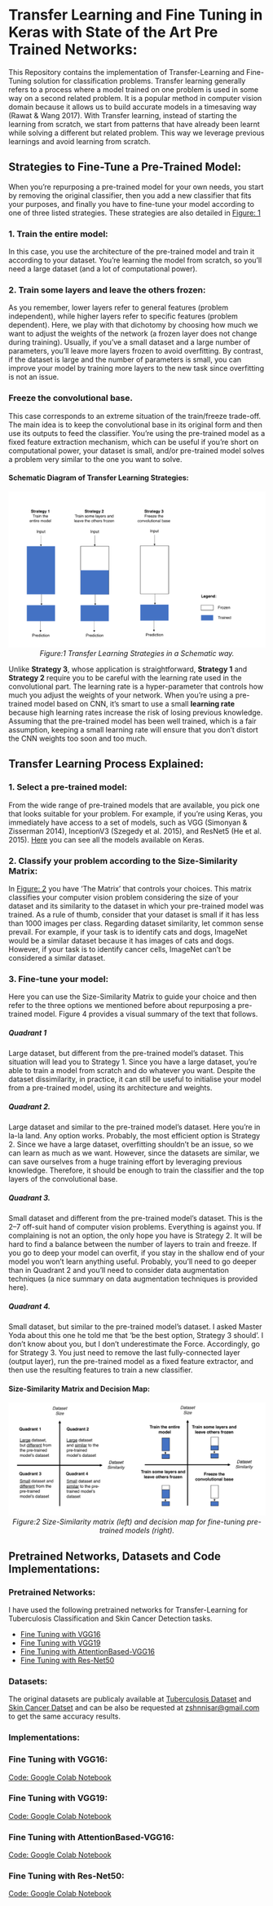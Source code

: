 # Transfer Learning and Fine Tuning in Keras with State of the Art Pre Trained Networks:
This Repository contains the implementation of Transfer-Learning and Fine-Tuning solution for classification problems. Transfer learning generally refers to a process where a model trained on one problem is used in some way on a second related problem. It is a popular method in computer vision domain because it allows us to build accurate models in a timesaving way (Rawat & Wang 2017). With Transfer learning, instead of starting the learning from scratch, we start from patterns that have already been learnt while solving a different but related problem. This way we leverage previous learnings and avoid learning from scratch.

## Strategies to Fine-Tune a Pre-Trained Model:
When you’re repurposing a pre-trained model for your own needs, you start by removing the original classifier, then you add a new classifier that fits your purposes, and finally you have to fine-tune your model according to one of three listed strategies. These strategies are also detailed in [Figure: 1](#schematic-diagram-of-transfer-learning-strategies)

### 1. Train the entire model:
In this case, you use the architecture of the pre-trained model and train it according to your dataset. You’re learning the model from scratch, so you’ll need a large dataset (and a lot of computational power).

### 2. Train some layers and leave the others frozen:
As you remember, lower layers refer to general features (problem independent), while higher layers refer to specific features (problem dependent). Here, we play with that dichotomy by choosing how much we want to adjust the weights of the network (a frozen layer does not change during training). Usually, if you’ve a small dataset and a large number of parameters, you’ll leave more layers frozen to avoid overfitting. By contrast, if the dataset is large and the number of parameters is small, you can improve your model by training more layers to the new task since overfitting is not an issue.

### Freeze the convolutional base.
This case corresponds to an extreme situation of the train/freeze trade-off. The main idea is to keep the convolutional base in its original form and then use its outputs to feed the classifier. You’re using the pre-trained model as a fixed feature extraction mechanism, which can be useful if you’re short on computational power, your dataset is small, and/or pre-trained model solves a problem very similar to the one you want to solve.

#### Schematic Diagram of Transfer Learning Strategies: 
<p align="center">
    <img src="https://github.com/zeeshannisar/Transfer-Learning-and-Fine-Tuning-with-Pre-Trained-Networks/blob/master/ReadMe%20Images/trasnfer%20learning%20strategies.png">
    <br>
    <em> Figure:1 Transfer Learning Strategies in a Schematic way. </em>
</p>

Unlike **Strategy 3**, whose application is straightforward, **Strategy 1** and **Strategy 2** require you to be careful with the learning rate used in the convolutional part. The learning rate is a hyper-parameter that controls how much you adjust the weights of your network. When you’re using a pre-trained model based on CNN, it’s smart to use a small **learning rate** because high learning rates increase the risk of losing previous knowledge. Assuming that the pre-trained model has been well trained, which is a fair assumption, keeping a small learning rate will ensure that you don’t distort the CNN weights too soon and too much.

## Transfer Learning Process Explained:

### 1. Select a pre-trained model:
From the wide range of pre-trained models that are available, you pick one that looks suitable for your problem. For example, if you’re using Keras, you immediately have access to a set of models, such as VGG (Simonyan & Zisserman 2014), InceptionV3 (Szegedy et al. 2015), and ResNet5 (He et al. 2015). [Here](https://keras.io/applications/) you can see all the models available on Keras.

### 2. Classify your problem according to the Size-Similarity Matrix:
In [Figure: 2](#size-similarity-matrix-and-decision-map) you have ‘The Matrix’ that controls your choices. This matrix classifies your computer vision problem considering the size of your dataset and its similarity to the dataset in which your pre-trained model was trained. As a rule of thumb, consider that your dataset is small if it has less than 1000 images per class. Regarding dataset similarity, let common sense prevail. For example, if your task is to identify cats and dogs, ImageNet would be a similar dataset because it has images of cats and dogs. However, if your task is to identify cancer cells, ImageNet can’t be considered a similar dataset.

### 3. Fine-tune your model:
Here you can use the Size-Similarity Matrix to guide your choice and then refer to the three options we mentioned before about repurposing a pre-trained model. Figure 4 provides a visual summary of the text that follows.

##### Quadrant 1
Large dataset, but different from the pre-trained model’s dataset. This situation will lead you to Strategy 1. Since you have a large dataset, you’re able to train a model from scratch and do whatever you want. Despite the dataset dissimilarity, in practice, it can still be useful to initialise your model from a pre-trained model, using its architecture and weights.
##### Quadrant 2.
Large dataset and similar to the pre-trained model’s dataset. Here you’re in la-la land. Any option works. Probably, the most efficient option is Strategy 2. Since we have a large dataset, overfitting shouldn’t be an issue, so we can learn as much as we want. However, since the datasets are similar, we can save ourselves from a huge training effort by leveraging previous knowledge. Therefore, it should be enough to train the classifier and the top layers of the convolutional base.
##### Quadrant 3.
Small dataset and different from the pre-trained model’s dataset. This is the 2–7 off-suit hand of computer vision problems. Everything is against you. If complaining is not an option, the only hope you have is Strategy 2. It will be hard to find a balance between the number of layers to train and freeze. If you go to deep your model can overfit, if you stay in the shallow end of your model you won’t learn anything useful. Probably, you’ll need to go deeper than in Quadrant 2 and you’ll need to consider data augmentation techniques (a nice summary on data augmentation techniques is provided here).
##### Quadrant 4.
Small dataset, but similar to the pre-trained model’s dataset. I asked Master Yoda about this one he told me that ‘be the best option, Strategy 3 should’. I don’t know about you, but I don’t underestimate the Force. Accordingly, go for Strategy 3. You just need to remove the last fully-connected layer (output layer), run the pre-trained model as a fixed feature extractor, and then use the resulting features to train a new classifier.
#### Size-Similarity Matrix and Decision Map:
<p align="center">
    <img src="https://github.com/zeeshannisar/Transfer-Learning-and-Fine-Tuning-with-Pre-Trained-Networks/blob/master/ReadMe%20Images/trasnfer%20learning%20flow.png">
    <br>
    <em> Figure:2 Size-Similarity matrix (left) and decision map for fine-tuning pre-trained models (right). </em>
</p>

## Pretrained Networks, Datasets and Code Implementations:

### Pretrained Networks:
I have used the following pretrained networks for Transfer-Learning for Tuberculosis Classification and Skin Cancer Detection tasks.

+ [Fine Tuning with VGG16](#fine-tuning-with-vgg16)    
+ [Fine Tuning with VGG19](#fine-tuning-with-vgg19)
+ [Fine Tuning with AttentionBased-VGG16](#fine-tuning-with-attentionbased-vgg16)
+ [Fine Tuning with Res-Net50](#fine-tuning-with-resnet-50)

### Datasets:
The original datasets are publicaly available at [Tuberculosis Dataset](https://lhncbc.nlm.nih.gov/publication/pub9931) and [Skin Cancer Datset](https://www.kaggle.com/drscarlat/melanoma) and can be also be requested at zshnnisar@gmail.com to get the same accuracy results. 


### Implementations:

### Fine Tuning with VGG16:
[Code: Google Colab Notebook](https://github.com/zeeshannisar/Transfer-Learning-and-Fine-Tuning-with-Pre-Trained-Networks/blob/master/Fine%20Tuning%20with%20VGG16/Fine%20tuning%20with%20Pretrained%20VGG16%20for%20Tuberculosis%20Classification.ipynb)

### Fine Tuning with VGG19:
[Code: Google Colab Notebook](https://github.com/zeeshannisar/Transfer-Learning-and-Fine-Tuning-with-Pre-Trained-Networks/blob/master/Fine%20Tuning%20with%20VGG19/Fine%20tuning%20with%20Pretrained%20VGG19%20for%20Tuberculosis%20Classification%20.ipynb)

### Fine Tuning with AttentionBased-VGG16:
[Code: Google Colab Notebook](https://github.com/zeeshannisar/Transfer-Learning-and-Fine-Tuning-with-Pre-Trained-Networks/blob/master/Fine%20Tuning%20with%20AttentionBasedVGG16/Fine%20Tuning%20with%20Attention%20Based%20pre-Trained%20VGG16%20for%20Tuberculosis%20Classification.ipynb)

### Fine Tuning with Res-Net50:
[Code: Google Colab Notebook](https://github.com/zeeshannisar/Transfer-Learning-and-Fine-Tuning-with-Pre-Trained-Networks/blob/master/Fine%20Tuning%20with%20Res-Net50/Fine%20Tuning%20with%20Pre-Trained%20Res-Net50%20for%20Melanoma(Skin%20Cancer)%20Detection.ipynb)


